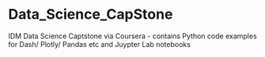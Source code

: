 # Data_Science_CapStone
IDM Data Science Captstone via Coursera - contains Python code examples for Dash/ Plotly/ Pandas etc and Juypter Lab notebooks


